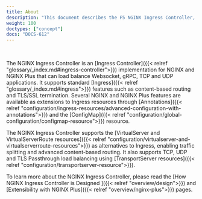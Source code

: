 ```yaml
---
title: About
description: "This document describes the F5 NGINX Ingress Controller, an Ingress Controller implementation for NGINX and NGINX Plus."
weight: 100
doctypes: ["concept"]
docs: "DOCS-612"
---
```


<br>

The NGINX Ingress Controller is an [Ingress Controller]({{< relref "glossary/_index.md#ingress-controller">}}) implementation for NGINX and NGINX Plus that can load balance Websocket, gRPC, TCP and UDP applications. It supports standard [Ingress]({{< relref "glossary/_index.md#ingress">}}) features such as content-based routing and TLS/SSL termination. Several NGINX and NGINX Plus features are available as extensions to Ingress resources through [Annotations]({{< relref "configuration/ingress-resources/advanced-configuration-with-annotations">}}) and the [ConfigMap]({{< relref "configuration/global-configuration/configmap-resource">}}) resource.

The NGINX Ingress Controller supports the [VirtualServer and VirtualServerRoute resources]({{< relref "configuration/virtualserver-and-virtualserverroute-resources">}}) as alternatives to Ingress, enabling traffic splitting and advanced content-based routing. It also supports TCP, UDP and TLS Passthrough load balancing using [TransportServer resources]({{< relref "configuration/transportserver-resource">}}).

To learn more about the NGINX Ingress Controller, please read the [How NGINX Ingress Controller is Designed
]({{< relref "overview/design">}}) and [Extensibility with NGINX Plus]({{< relref "overview/nginx-plus">}}) pages.
